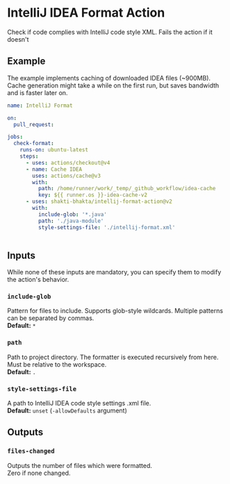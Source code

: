 # IntelliJ IDEA Format Action

Check if code complies with IntelliJ code style XML.
Fails the action if it doesn't

## Example

The example implements caching of downloaded IDEA files (~900MB). <br>
Cache generation might take a while on the first run, but saves bandwidth and is faster later on.
```yaml
name: IntelliJ Format

on:
  pull_request:

jobs:
  check-format:
    runs-on: ubuntu-latest
    steps:
      - uses: actions/checkout@v4
      - name: Cache IDEA
        uses: actions/cache@v3
        with:
          path: /home/runner/work/_temp/_github_workflow/idea-cache
          key: ${{ runner.os }}-idea-cache-v2
      - uses: shakti-bhakta/intellij-format-action@v2
        with:
          include-glob: '*.java'
          path: './java-module'
          style-settings-file: './intellij-format.xml'
          

```

## Inputs

While none of these inputs are mandatory, you can specify them to modify the action's behavior.

### `include-glob`

Pattern for files to include. Supports glob-style wildcards. Multiple patterns can be separated by commas.<br>
**Default:** `*`

### `path`

Path to project directory. The formatter is executed recursively from here. Must be relative to the workspace.<br>
**Default:** `.`

### `style-settings-file`

A path to IntelliJ IDEA code style settings .xml file.<br>
**Default:** `unset` (`-allowDefaults` argument)

## Outputs

### `files-changed`

Outputs the number of files which were formatted.<br>
Zero if none changed.
